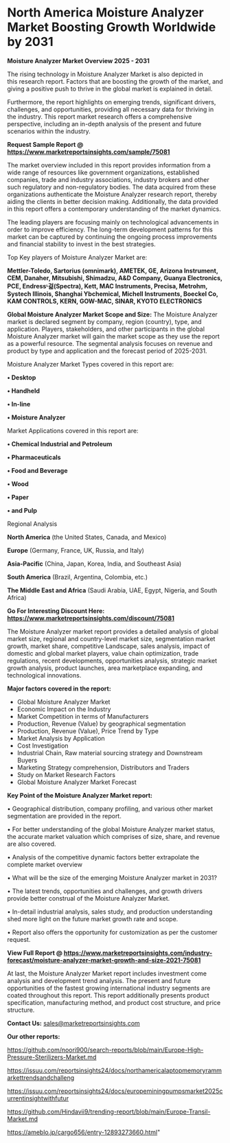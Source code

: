 # North America Moisture Analyzer Market Boosting Growth Worldwide by 2031

<Strong> Moisture Analyzer Market Overview 2025 - 2031</strong>

The rising technology in Moisture Analyzer Market is also depicted in this research report. Factors that are boosting the growth of the market, and giving a positive push to thrive in the global market is explained in detail.

Furthermore, the report highlights on emerging trends, significant drivers, challenges, and opportunities, providing all necessary data for thriving in the industry. This report market research offers a comprehensive perspective, including an in-depth analysis of the present and future scenarios within the industry.

<strong>Request Sample Report @ <a href=https://www.marketreportsinsights.com/sample/75081>https://www.marketreportsinsights.com/sample/75081</a></strong>

The market overview included in this report provides information from a wide range of resources like government organizations, established companies, trade and industry associations, industry brokers and other such regulatory and non-regulatory bodies. The data acquired from these organizations authenticate the Moisture Analyzer research report, thereby aiding the clients in better decision making. Additionally, the data provided in this report offers a contemporary understanding of the market dynamics.

The leading players are focusing mainly on technological advancements in order to improve efficiency. The long-term development patterns for this market can be captured by continuing the ongoing process improvements and financial stability to invest in the best strategies.

Top Key players of Moisture Analyzer Market are:

<strong>Mettler-Toledo, Sartorius (omnimark), AMETEK, GE, Arizona Instrument, CEM, Danaher, Mitsubishi, Shimadzu, A&D Company, Guanya Electronics, PCE, Endressᶫ걺(Spectra), Kett, MAC Instruments, Precisa, Metrohm, Systech Illinois, Shanghai Ybchemical, Michell Instruments, Boeckel Co, KAM CONTROLS, KERN, GOW-MAC, SINAR, KYOTO ELECTRONICS</strong>

<strong><b>Global Moisture Analyzer Market Scope and Size:</b></strong>
The Moisture Analyzer market is declared segment by company, region (country), type, and application. Players, stakeholders, and other participants in the global Moisture Analyzer market will gain the market scope as they use the report as a powerful resource. The segmental analysis focuses on revenue and product by type and application and the forecast period of 2025-2031.

Moisture Analyzer Market Types covered in this report are:

<strong>• Desktop

• Handheld

• In-line

• Moisture Analyzer</strong>

Market Applications covered in this report are:

<strong>• Chemical Industrial and Petroleum

• Pharmaceuticals

• Food and Beverage

• Wood

• Paper

• and Pulp</strong> 

Regional Analysis

<strong>North America</strong> (the United States, Canada, and Mexico)

<strong>Europe</strong> (Germany, France, UK, Russia, and Italy)

<strong>Asia-Pacific</strong> (China, Japan, Korea, India, and Southeast Asia)

<strong>South America</strong> (Brazil, Argentina, Colombia, etc.)

<strong>The Middle East and Africa</strong> (Saudi Arabia, UAE, Egypt, Nigeria, and South Africa)

<strong>Go For Interesting Discount Here: <a href=https://www.marketreportsinsights.com/discount/75081>https://www.marketreportsinsights.com/discount/75081</a></strong>

The Moisture Analyzer market report provides a detailed analysis of global market size, regional and country-level market size, segmentation market growth, market share, competitive Landscape, sales analysis, impact of domestic and global market players, value chain optimization, trade regulations, recent developments, opportunities analysis, strategic market growth analysis, product launches, area marketplace expanding, and technological innovations.

<strong><b>Major factors covered in the report:</b></strong>
<ul>
  <li>Global Moisture Analyzer Market </li>
  <li>Economic Impact on the Industry</li>
  <li>Market Competition in terms of Manufacturers</li>
  <li>Production, Revenue (Value) by geographical segmentation</li>
  <li>Production, Revenue (Value), Price Trend by Type</li>
  <li>Market Analysis by Application</li>
  <li>Cost Investigation</li>
  <li>Industrial Chain, Raw material sourcing strategy and Downstream Buyers</li>
  <li>Marketing Strategy comprehension, Distributors and Traders</li>
  <li>Study on Market Research Factors</li>
  <li>Global Moisture Analyzer Market Forecast</li>
</ul>

<strong><b>Key Point of the Moisture Analyzer Market report:</b></strong>

• Geographical distribution, company profiling, and various other market segmentation are provided in the report.

• For better understanding of the global Moisture Analyzer market status, the accurate market valuation which comprises of size, share, and revenue are also covered.

• Analysis of the competitive dynamic factors better extrapolate the complete market overview

• What will be the size of the emerging Moisture Analyzer market in 2031?

• The latest trends, opportunities and challenges, and growth drivers provide better construal of the Moisture Analyzer Market.

• In-detail industrial analysis, sales study, and production understanding shed more light on the future market growth rate and scope.

• Report also offers the opportunity for customization as per the customer request.

<strong><b>View Full Report @ <a href=https://www.marketreportsinsights.com/industry-forecast/moisture-analyzer-market-growth-and-size-2021-75081>https://www.marketreportsinsights.com/industry-forecast/moisture-analyzer-market-growth-and-size-2021-75081</a></b></strong>


At last, the Moisture Analyzer Market report includes investment come analysis and development trend analysis. The present and future opportunities of the fastest growing international industry segments are coated throughout this report. This report additionally presents product specification, manufacturing method, and product cost structure, and price structure.

<strong>Contact Us:</strong>
sales@marketreportsinsights.com

<strong>Our other reports:</strong>

<a href=https://github.com/noori900/search-reports/blob/main/Europe-High-Pressure-Sterilizers-Market.md>https://github.com/noori900/search-reports/blob/main/Europe-High-Pressure-Sterilizers-Market.md</a>

<a href=https://issuu.com/reportsinsights24/docs/northamericalaptopmemoryrammarkettrendsandchalleng>https://issuu.com/reportsinsights24/docs/northamericalaptopmemoryrammarkettrendsandchalleng</a>

<a href=https://issuu.com/reportsinsights24/docs/europeminingpumpsmarket2025currentinsightwithfutur>https://issuu.com/reportsinsights24/docs/europeminingpumpsmarket2025currentinsightwithfutur</a>

<a href=https://github.com/Hindavii9/trending-report/blob/main/Europe-Transil-Market.md>https://github.com/Hindavii9/trending-report/blob/main/Europe-Transil-Market.md</a>

<a href=https://ameblo.jp/cargo656/entry-12893273660.html>https://ameblo.jp/cargo656/entry-12893273660.html</a>"
